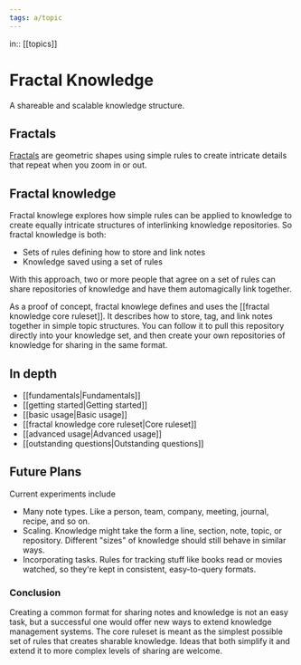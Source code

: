 ```yaml
---
tags: a/topic
---
```

in:: [[topics]]

# Fractal Knowledge
A shareable and scalable knowledge structure.

## Fractals
[Fractals](https://en.wikipedia.org/wiki/Fractal) are geometric shapes using simple rules to create intricate details that repeat when you zoom in or out.

## Fractal knowledge
 Fractal knowlege explores how simple rules can be applied to knowledge to create equally intricate structures of interlinking knowledge repositories. So fractal knowledge is both:
- Sets of rules defining how to store and link notes
- Knowledge saved using a set of rules

With this approach, two or more people that agree on a set of rules can share repositories of knowledge and have them automagically link together.

As a proof of concept, fractal knowlege defines and uses the [[fractal knowledge core ruleset]]. It describes how to store, tag, and link notes together in simple topic structures. You can follow it to pull this repository directly into your knowledge set, and then create your own repositories of knowledge for sharing in the same format.

## In depth
- [[fundamentals|Fundamentals]]
- [[getting started|Getting started]]
- [[basic usage|Basic usage]]
- [[fractal knowledge core ruleset|Core ruleset]]
- [[advanced usage|Advanced usage]]
- [[outstanding questions|Outstanding questions]]

## Future Plans
Current experiments include
- Many note types. Like a person, team, company, meeting, journal, recipe, and so on.
- Scaling. Knowledge might take the form a line, section, note, topic, or repository. Different "sizes" of knowledge should still behave in similar ways.
- Incorporating tasks. Rules for tracking stuff like books read or movies watched, so they're kept in consistent, easy-to-query formats.

### Conclusion
Creating a common format for sharing notes and knowledge is not an easy task, but a successful one would offer new ways to extend knowledge management systems. The core ruleset is meant as the simplest possible set of rules that creates sharable knowledge. Ideas that both simplify it and extend it to more complex levels of sharing are welcome.
